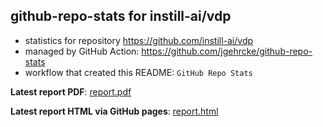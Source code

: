 ## github-repo-stats for instill-ai/vdp

- statistics for repository https://github.com/instill-ai/vdp
- managed by GitHub Action: https://github.com/jgehrcke/github-repo-stats
- workflow that created this README: `GitHub Repo Stats`

**Latest report PDF**: [report.pdf](https://github.com/instill-ai/instill-core-stats/raw/main/instill-ai/vdp/latest-report/report.pdf)


**Latest report HTML via GitHub pages**: [report.html](https://instill-ai.github.io/vdp-stats/instill-ai/vdp/latest-report/report.html)

